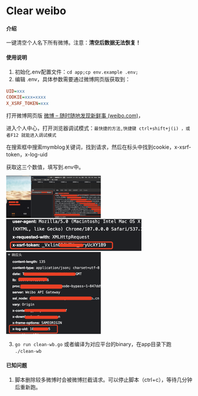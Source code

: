 # Clear weibo

#### 介绍  
一键清空个人名下所有微博。注意：**清空后数据无法恢复！**

#### 使用说明  
1. 初始化.env配置文件：`cd app;cp env.example .env;`
2. 编辑 .env，具体参数需要通过微博网页版获取到：
```ini
UID=xxx
COOKIE=xxx=xxxx
X_XSRF_TOKEN=xxx
```
打开微博网页版 [微博 – 随时随地发现新鲜事 (weibo.com)](https://weibo.com/)，

进入个人中心，打开浏览器调试模式：`最快捷的方法,快捷键 ctrl+shift+j(i) ，或者F12 就能进入调试模式`

在搜索框中搜索mymblog关键词，找到请求，然后在标头中找到cookie，x-xsrf-token，x-log-uid

获取这三个数值，填写到.env中。

<img src="./imgs/personal.png" alt="personal" style="zoom: 25%;" />

<img src="./imgs/xsrf_token.png" alt="personal_center" style="zoom: 50%;" />

<img src="./imgs/uid.png" alt="personal_center" style="zoom: 25%;" />


3. `go run clean-wb.go`
   或者编译为对应平台的binary，在app目录下跑 `./clean-wb`

#### 已知问题  
1. 脚本删除较多微博时会被微博拦截请求。可以停止脚本（ctrl+c），等待几分钟后重新跑。

